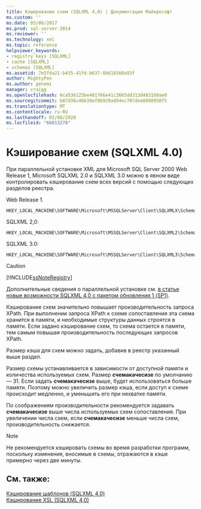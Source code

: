 ```yaml
---
title: Кэширование схем (SQLXML 4,0) | Документация Майкрософт
ms.custom: ''
ms.date: 03/06/2017
ms.prod: sql-server-2014
ms.reviewer: ''
ms.technology: xml
ms.topic: reference
helpviewer_keywords:
- registry keys [SQLXML]
- cache [SQLXML]
- schemas [SQLXML]
ms.assetid: 7e5fda21-b435-41fd-b637-8b616560a93f
author: MightyPen
ms.author: genemi
manager: craigg
ms.openlocfilehash: 6ca536125be481766e41c3665dd313d483160ae0
ms.sourcegitcommit: b87d36c46b39af8b929ad94ec707dee8800950f5
ms.translationtype: MT
ms.contentlocale: ru-RU
ms.lasthandoff: 02/08/2020
ms.locfileid: "66013278"
---
```

# <a name="schema-caching-sqlxml-40"></a>Кэширование схем (SQLXML 4.0)
  При параллельной установке XML для Microsoft SQL Server 2000 Web Release 1, Microsoft SQLXML 2.0 и SQLXML 3.0 можно в явном виде контролировать кэширование схем всех версий с помощью следующих разделов реестра.  
  
 Web Release 1.  
  
```  
HKEY_LOCAL_MACHINE\SOFTWARE\Microsoft\MSSQLServer\Client\SQLXMLX\SchemaCacheSize  
```  
  
 SQLXML 2,0:  
  
```  
HKEY_LOCAL_MACHINE\SOFTWARE\Microsoft\MSSQLServer\Client\SQLXML2\SchemaCacheSize  
```  
  
 SQLXML 3.0:  
  
```  
HKEY_LOCAL_MACHINE\SOFTWARE\Microsoft\MSSQLServer\Client\SQLXML3\SchemaCacheSize  
```  
  
> [!CAUTION]  
>  [!INCLUDE[ssNoteRegistry](../../../includes/ssnoteregistry-md.md)]  
  
 Дополнительные сведения о параллельной установке см. [в статье новые возможности SQLXML 4,0 с пакетом обновления 1 (SP1)](../../sqlxml/what-s-new-in-sqlxml-4-0-sp1.md).  
  
 Кэширование схем значительно повышает производительность запроса XPath. При выполнении запроса XPath к схеме сопоставления эта схема хранится в памяти, и необходимые структуры данных строятся в памяти. Если задано кэширование схем, то схема остается в памяти, тем самым повышая производительность последующих запросов XPath.  
  
 Размер кэша для схем можно задать, добавив в реестр указанный выше раздел.  
  
 Размер схемы устанавливается в зависимости от доступной памяти и количества используемых схем. Размер **счемакачесизе** по умолчанию — 31. Если задать **счемакачесизе** выше, будет использоваться больше памяти. Поэтому можно увеличить размер кэша, если доступ к схеме происходит медленно, и уменьшить его при нехватке памяти.  
  
 По соображениям производительности рекомендуется задавать **счемакачесизе** выше числа используемых схем сопоставления. При увеличении числа схем, если **счемакачесизе** меньше числа схем, производительность снижается.  
  
> [!NOTE]  
>  Не рекомендуется кэшировать схемы во время разработки программ, поскольку изменения, вносимые в схемы, отражаются в кэше примерно через две минуты.  
  
## <a name="see-also"></a>См. также:  
 [Кэширование шаблонов &#40;SQLXML 4,0&#41;](template-caching-sqlxml-4-0.md)   
 [Кэширование XSL &#40;SQLXML 4,0&#41;](xsl-caching-sqlxml-4-0.md)  
  
  
